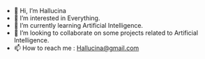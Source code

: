 - 👋 Hi, I’m Hallucina
- 👀 I’m interested in Everything.
- 🌱 I’m currently learning Artificial Intelligence.
- 💞️ I’m looking to collaborate on some projects related to Artificial Intelligence.
- 📫 How to reach me : Hallucina@gmail.com

<!---
Hallucina0322/Hallucina0322 is a ✨ special ✨ repository because its `README.md` (this file) appears on your GitHub profile.
You can click the Preview link to take a look at your changes.
--->
